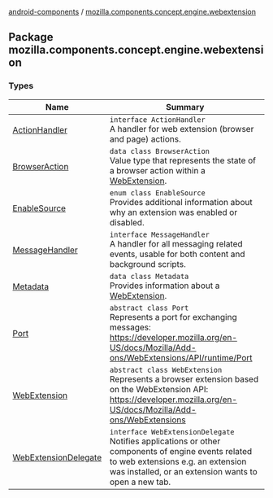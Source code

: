 [android-components](../index.md) / [mozilla.components.concept.engine.webextension](./index.md)

## Package mozilla.components.concept.engine.webextension

### Types

| Name | Summary |
|---|---|
| [ActionHandler](-action-handler/index.md) | `interface ActionHandler`<br>A handler for web extension (browser and page) actions. |
| [BrowserAction](-browser-action/index.md) | `data class BrowserAction`<br>Value type that represents the state of a browser action within a [WebExtension](-web-extension/index.md). |
| [EnableSource](-enable-source/index.md) | `enum class EnableSource`<br>Provides additional information about why an extension was enabled or disabled. |
| [MessageHandler](-message-handler/index.md) | `interface MessageHandler`<br>A handler for all messaging related events, usable for both content and background scripts. |
| [Metadata](-metadata/index.md) | `data class Metadata`<br>Provides information about a [WebExtension](-web-extension/index.md). |
| [Port](-port/index.md) | `abstract class Port`<br>Represents a port for exchanging messages: https://developer.mozilla.org/en-US/docs/Mozilla/Add-ons/WebExtensions/API/runtime/Port |
| [WebExtension](-web-extension/index.md) | `abstract class WebExtension`<br>Represents a browser extension based on the WebExtension API: https://developer.mozilla.org/en-US/docs/Mozilla/Add-ons/WebExtensions |
| [WebExtensionDelegate](-web-extension-delegate/index.md) | `interface WebExtensionDelegate`<br>Notifies applications or other components of engine events related to web extensions e.g. an extension was installed, or an extension wants to open a new tab. |
